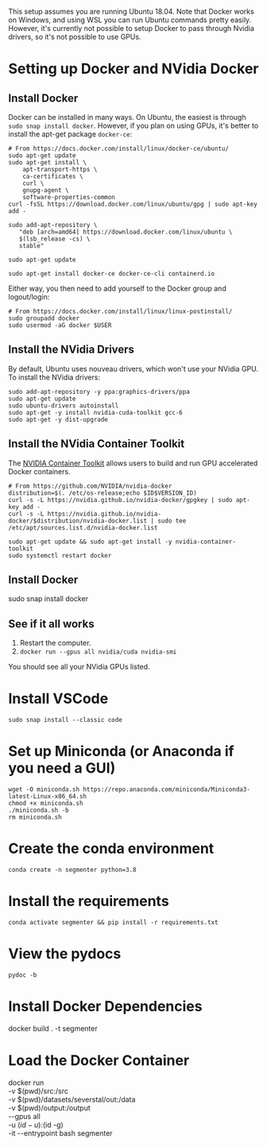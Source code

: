This setup assumes you are running Ubuntu 18.04.  Note that Docker works on Windows, and using WSL you can run Ubuntu commands pretty easily.  However, it's currently not possible to setup Docker to pass through Nvidia drivers, so it's not possible to use GPUs.

# Setting up Docker and NVidia Docker

## Install Docker

Docker can be installed in many ways.  On Ubuntu, the easiest is through `sudo snap install docker`.  However, if you plan on using GPUs, it's better to install the apt-get package `docker-ce`:

```
# From https://docs.docker.com/install/linux/docker-ce/ubuntu/
sudo apt-get update
sudo apt-get install \
    apt-transport-https \
    ca-certificates \
    curl \
    gnupg-agent \
    software-properties-common
curl -fsSL https://download.docker.com/linux/ubuntu/gpg | sudo apt-key add -

sudo add-apt-repository \
   "deb [arch=amd64] https://download.docker.com/linux/ubuntu \
   $(lsb_release -cs) \
   stable"

sudo apt-get update

sudo apt-get install docker-ce docker-ce-cli containerd.io
```

Either way, you then need to add yourself to the Docker group and logout/login:

```
# From https://docs.docker.com/install/linux/linux-postinstall/
sudo groupadd docker
sudo usermod -aG docker $USER
```

## Install the NVidia Drivers

By default, Ubuntu uses nouveau drivers, which won't use your NVidia GPU.  To install the NVidia drivers:

```
sudo add-apt-repository -y ppa:graphics-drivers/ppa
sudo apt-get update
sudo ubuntu-drivers autoinstall
sudo apt-get -y install nvidia-cuda-toolkit gcc-6
sudo apt-get -y dist-upgrade
```

## Install the NVidia Container Toolkit

The [NVIDIA Container Toolkit](https://github.com/NVIDIA/nvidia-docker) allows users to build and run GPU accelerated Docker containers.

```
# From https://github.com/NVIDIA/nvidia-docker
distribution=$(. /etc/os-release;echo $ID$VERSION_ID)
curl -s -L https://nvidia.github.io/nvidia-docker/gpgkey | sudo apt-key add -
curl -s -L https://nvidia.github.io/nvidia-docker/$distribution/nvidia-docker.list | sudo tee /etc/apt/sources.list.d/nvidia-docker.list

sudo apt-get update && sudo apt-get install -y nvidia-container-toolkit
sudo systemctl restart docker
```

## Install Docker

sudo snap install docker

## See if it all works

1. Restart the computer.
2. `docker run --gpus all nvidia/cuda nvidia-smi`

You should see all your NVidia GPUs listed.

# Install VSCode

`sudo snap install --classic code`

# Set up Miniconda (or Anaconda if you need a GUI)

```
wget -O miniconda.sh https://repo.anaconda.com/miniconda/Miniconda3-latest-Linux-x86_64.sh
chmod +x miniconda.sh
./miniconda.sh -b
rm miniconda.sh
```

# Create the conda environment

`conda create -n segmenter python=3.8`

# Install the requirements

`conda activate segmenter && pip install -r requirements.txt`

# View the pydocs

`pydoc -b`

# Install Docker Dependencies

docker build . -t segmenter

# Load the Docker Container
docker run \
    -v $(pwd)/src:/src \
    -v $(pwd)/datasets/severstal/out:/data \
    -v $(pwd)/output:/output \
    --gpus all \
    -u $(id -u):$(id -g) \
    -it --entrypoint bash segmenter

